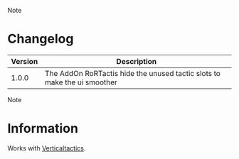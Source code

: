 > [!NOTE]
> # Changelog
> 
> | Version  | Description |
> | ------------- | ------------- |
> | 1.0.0  | The AddOn RoRTactis hide the unused tactic slots to make the ui smoother |

> [!NOTE]
> # Information
> 
> Works with [Verticaltactics](https://tools.idrinth.de/addons/verticaltactics/).
